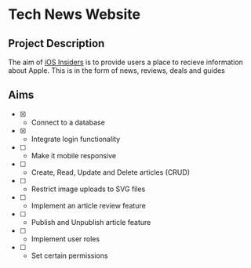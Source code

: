 # Tech News Website
## Project Description
The aim of [iOS Insiders](https://www.iosinsiders.com) is to provide users a place to recieve information about Apple. This is in the form of news, reviews, deals and guides

## Aims
- [x] - Connect to a database
- [x] - Integrate login functionality
- [ ] - Make it mobile responsive
- [ ] - Create, Read, Update and Delete articles (CRUD)
- [ ] - Restrict image uploads to SVG files
- [ ] - Implement an article review feature
- [ ] - Publish and Unpublish article feature
- [ ] - Implement user roles
- [ ] - Set certain permissions 